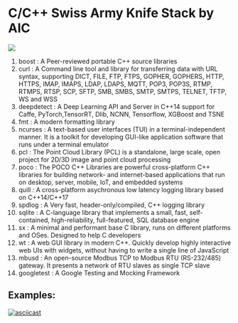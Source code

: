 # C/C++ Swiss Army Knife Stack by AIC

![](https://paper-attachments.dropboxusercontent.com/s_19EC8F4CFE49FE7FA254F42F9842ADBB470A371DAF3124E9CF608FDF9C995FF4_1674929218302_C_C+Swiss+Army+Knife+Stack.drawio+1.png)

1. boost : A Peer-reviewed portable C++ source libraries
2. curl : A Command line tool and library for transferring data with URL syntax, supporting DICT, FILE, FTP, FTPS, GOPHER, GOPHERS, HTTP, HTTPS, IMAP, IMAPS, LDAP, LDAPS, MQTT, POP3, POP3S, RTMP, RTMPS, RTSP, SCP, SFTP, SMB, SMBS, SMTP, SMTPS, TELNET, TFTP, WS and WSS
3. deepdetect : A Deep Learning API and Server in C++14 support for Caffe, PyTorch,TensorRT, Dlib, NCNN, Tensorflow, XGBoost and TSNE
4. fmt : A modern formatting library
5. ncurses : A text-based user interfaces (TUI) in a terminal-independent manner. It is a toolkit for developing GUI-like application software that runs under a terminal emulator
6. pcl : The Point Cloud Library (PCL) is a standalone, large scale, open project for 2D/3D image and point cloud processing
7. poco : The POCO C++ Libraries are powerful cross-platform C++ libraries for building network- and internet-based applications that run on desktop, server, mobile, IoT, and embedded systems
8. quill : A cross-platform asychronous low latency logging library based on C++14/C++17
9. spdlog : A Very fast, header-only/compiled, C++ logging library
10. sqlite : A C-language library that implements a small, fast, self-contained, high-reliability, full-featured, SQL database engine
11. sx : A minimal and performant base C library, runs on different platforms and OSes. Designed to help C developers
12. wt : A web GUI library in modern C++. Quickly develop highly interactive web UIs with widgets, without having to write a single line of JavaScript
13. mbusd : An open-source Modbus TCP to Modbus RTU (RS-232/485) gateway. It presents a network of RTU slaves as single TCP slave
14. googletest : A Google Testing and Mocking Framework

## Examples:
[![asciicast](https://asciinema.org/a/dTF47m7C78nwnnBhFg8AvrFmN.svg)](https://asciinema.org/a/dTF47m7C78nwnnBhFg8AvrFmN)
